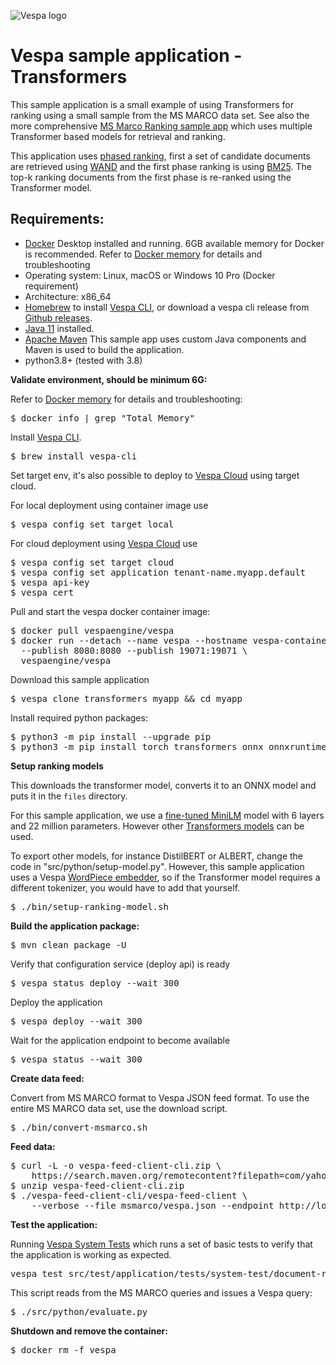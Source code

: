 <!-- Copyright Yahoo. Licensed under the terms of the Apache 2.0 license. See LICENSE in the project root. -->

![Vespa logo](https://vespa.ai/assets/vespa-logo-color.png)

# Vespa sample application - Transformers

This sample application is a small example of using Transformers for ranking
using a small sample from the MS MARCO data set. 
See also the more comprehensive [MS Marco Ranking sample app](../msmarco-ranking/)
which uses multiple Transformer based models for retrieval and ranking. 

This application uses [phased ranking](https://docs.vespa.ai/en/phased-ranking.html), first a set of candidate
documents are retrieved using [WAND](https://docs.vespa.ai/en/using-wand-with-vespa.html) and the first phase ranking
is using [BM25](https://docs.vespa.ai/en/reference/bm25.html). The top-k ranking documents from the first phase
is re-ranked using the Transformer model. 

## Requirements:

* [Docker](https://www.docker.com/) Desktop installed and running. 6GB available memory for Docker is recommended.
  Refer to [Docker memory](https://docs.vespa.ai/en/operations/docker-containers.html#memory)
  for details and troubleshooting
* Operating system: Linux, macOS or Windows 10 Pro (Docker requirement)
* Architecture: x86_64
* [Homebrew](https://brew.sh/) to install [Vespa CLI](https://docs.vespa.ai/en/vespa-cli.html), or download
  a vespa cli release from [Github releases](https://github.com/vespa-engine/vespa/releases).
* [Java 11](https://openjdk.java.net/projects/jdk/11/) installed.
* [Apache Maven](https://maven.apache.org/install.html) This sample app uses custom Java components and Maven is used
  to build the application.
* python3.8+ (tested with 3.8)

**Validate environment, should be minimum 6G:**

Refer to [Docker memory](https://docs.vespa.ai/en/operations/docker-containers.html#memory)
for details and troubleshooting:

<pre>
$ docker info | grep "Total Memory"
</pre>

Install [Vespa CLI](https://docs.vespa.ai/en/vespa-cli.html).

<pre >
$ brew install vespa-cli
</pre>

Set target env, it's also possible to deploy to [Vespa Cloud](https://cloud.vespa.ai/)
using target cloud.

For local deployment using container image use

<pre data-test="exec">
$ vespa config set target local
</pre>

For cloud deployment using [Vespa Cloud](https://cloud.vespa.ai/) use

<pre>
$ vespa config set target cloud
$ vespa config set application tenant-name.myapp.default
$ vespa api-key
$ vespa cert
</pre>

Pull and start the vespa docker container image:
<pre data-test="exec">
$ docker pull vespaengine/vespa
$ docker run --detach --name vespa --hostname vespa-container \
  --publish 8080:8080 --publish 19071:19071 \
  vespaengine/vespa
</pre>

Download this sample application

<pre data-test="exec">
$ vespa clone transformers myapp && cd myapp
</pre>

Install required python packages:

<pre data-test="exec">
$ python3 -m pip install --upgrade pip
$ python3 -m pip install torch transformers onnx onnxruntime
</pre>

**Setup ranking models**

This downloads the transformer model, converts it to an ONNX model and puts it
in the `files` directory. 

For this sample application, we use a [fine-tuned MiniLM](https://huggingface.co/cross-encoder/ms-marco-MiniLM-L-6-v2) 
model with 6 layers and 22 million parameters. However other
[Transformers models](https://huggingface.co/transformers/index.html) can be
used. 

To export other models, for instance DistilBERT or ALBERT, change the
code in "src/python/setup-model.py". However, this sample application
uses a Vespa [WordPiece embedder](https://docs.vespa.ai/en/embedding.html), so if the Transformer model requires a
different tokenizer, you would have to add that yourself.

<pre data-test="exec">
$ ./bin/setup-ranking-model.sh
</pre>

**Build the application package:**
<pre data-test="exec" data-test-expect="BUILD SUCCESS" data-test-timeout="300">
$ mvn clean package -U
</pre>

Verify that configuration service (deploy api) is ready

<pre data-test="exec">
$ vespa status deploy --wait 300
</pre>


Deploy the application 

<pre data-test="exec" data-test-assert-contains="Success">
$ vespa deploy --wait 300
</pre>

Wait for the application endpoint to become available

<pre data-test="exec">
$ vespa status --wait 300
</pre>


**Create data feed:**

Convert from MS MARCO format to Vespa JSON feed format. 
To use the entire MS MARCO data set, use the download script.

<pre data-test="exec">
$ ./bin/convert-msmarco.sh
</pre>

**Feed data:**

<pre data-test="exec">
$ curl -L -o vespa-feed-client-cli.zip \
    https://search.maven.org/remotecontent?filepath=com/yahoo/vespa/vespa-feed-client-cli/7.527.20/vespa-feed-client-cli-7.527.20-zip.zip
$ unzip vespa-feed-client-cli.zip
$ ./vespa-feed-client-cli/vespa-feed-client \
    --verbose --file msmarco/vespa.json --endpoint http://localhost:8080
</pre>


**Test the application:**

Running [Vespa System Tests](https://docs.vespa.ai/en/reference/testing.html)
which runs a set of basic tests to verify that the application is working as expected.

<pre data-test="exec" data-test-assert-contains="Success">
vespa test src/test/application/tests/system-test/document-ranking-test.json
</pre>

This script reads from the MS MARCO queries and issues a Vespa query:

<pre data-test="exec" data-test-assert-contains="D2779191">
$ ./src/python/evaluate.py
</pre>

**Shutdown and remove the container:**

<pre data-test="after">
$ docker rm -f vespa
</pre>
